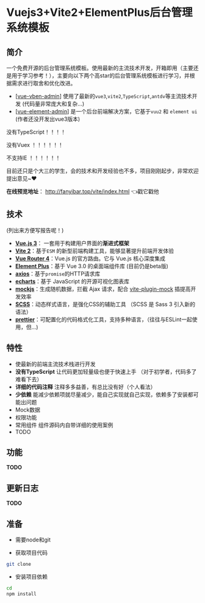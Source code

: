# Vuejs3+Vite2+ElementPlus后台管理系统模板

## 简介

一个免费开源的后台管理系统模板。使用最新的主流技术开发，开箱即用（主要还是用于学习参考！），主要向以下两个高star的后台管理系统模板进行学习，并根据需求进行取舍和优化改进。

- [[vue-vben-admin](https://github.com/anncwb/vue-vben-admin)]  使用了最新的`vue3`,`vite2`,`TypeScript`,`antdv`等主流技术开发 (代码量非常庞大和复杂...)
- [[vue-element-admin](https://github.com/PanJiaChen/vue-element-admin)]  是一个后台前端解决方案，它基于`vuu2` 和 `element ui`  (作者还没开发出vue3版本)

没有TypeScript！！！！

没有Vuex ！！！！！！

不支持IE ！！！！！！

目前还只是个大三的学生，会的技术和开发经验也不多，项目刚刚起步，非常欢迎提出意见~:heart:

**在线预览地址**： http://fanyibar.top/vite/index.html   👈戳它戳他

## 技术

(列出来方便写报告呢！)

- **[Vue.js 3](https://v3.cn.vuejs.org/)**： 一套用于构建用户界面的**渐进式框架**
- **[Vite 2](https://cn.vitejs.dev/)**：基于`ESM` 的新型前端构建工具，能够显著提升前端开发体验
- **[Vue Router 4](https://next.router.vuejs.org/zh/)**：Vue.js 的官方路由。它与 Vue.js 核心深度集成
- **[Element Plus](https://element-plus.gitee.io/)**：基于 Vue 3.0 的桌面端组件库 (目前仍是beta版)
- **[axios](https://echarts.apache.org/zh/index.html)**：基于`promise`的HTTP请求库  
- **[echarts](https://axios-http.com/zh/)**：基于 JavaScript 的开源可视化图表库  
- **[mockjs](http://mockjs.com/)**：生成随机数据，拦截 Ajax 请求，配合 [vite-plugin-mock](https://github.com/anncwb/vite-plugin-mock) 插提高开发效率
- **[SCSS](https://www.sass.hk/docs/)**：动态样式语言，是强化CSS的辅助工具 （SCSS 是 Sass 3 引入新的语法）
- **[prettier](https://prettier.io/)**：可配置化的代码格式化工具，支持多种语言，（往往与ESLint一起使用，但...)

## 特性 

- 使最新的前端主流技术栈进行开发
- **没有TypeScript** 让代码更加轻量级也便于快速上手 （对于初学者，代码多了难看下去）
- **详细的代码注释**  注释多多益善，有总比没有好（个人看法）
- **少依赖** 能减少依赖项就尽量减少，能自己实现就自己实现，依赖多了安装都可能出问题
- Mock数据 
- 权限功能
- 常用组件 组件源码内自带详细的使用案例
- TODO 

## 功能

**TODO**

## 更新日志

**TODO**

## 准备

- 需要node和git 

- 获取项目代码
````sh
git clone  
````

- 安装项目依赖
````sh
cd 
npm install
````


